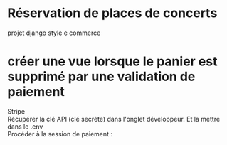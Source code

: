 # Réservation de places de concerts
 projet django style e commerce

# créer une vue lorsque le panier est supprimé par une validation de paiement

Stripe <br>
Récupérer la clé API (clé secrète) dans l'onglet développeur. Et la mettre dans le .env<br>
Procéder à la session de paiement : <br>

